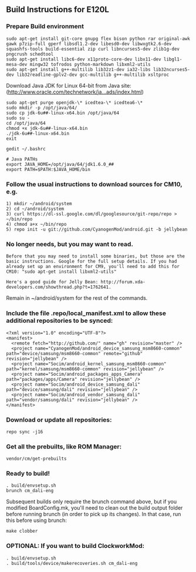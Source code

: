 ## Build Instructions for E120L

### Prepare Build environment

```
sudo apt-get install git-core gnupg flex bison python rar original-awk gawk p7zip-full gperf libsdl1.2-dev libesd0-dev libwxgtk2.6-dev squashfs-tools build-essential zip curl libncurses5-dev zlib1g-dev pngcrush schedtool
sudo apt-get install libc6-dev x11proto-core-dev libx11-dev libgl1-mesa-dev mingw32 tofrodos python-markdown libxml2-utils
sudo apt-get install g++-multilib lib32z1-dev ia32-libs lib32ncurses5-dev lib32readline-gplv2-dev gcc-multilib g++-multilib xsltproc
```

Download Java JDK for Linux 64-bit from Java site: (http://www.oracle.com/technetwork/ja...ads/index.html)

```
sudo apt-get purge openjdk-\* icedtea-\* icedtea6-\*
sudo mkdir -p /opt/java/64/
sudo cp jdk-6u##-linux-x64.bin /opt/java/64
sudo su -
cd /opt/java/64
chmod +x jdk-6u##-linux-x64.bin
./jdk-6u##-linux-x64.bin
exit
```

```
gedit ~/.bashrc
```

```
# Java PATHs
export JAVA_HOME=/opt/java/64/jdk1.6.0_##
export PATH=$PATH:$JAVA_HOME/bin
```


### Follow the usual instructions to download sources for CM10, e.g.
```
1) mkdir ~/android/system
2) cd ~/android/system
3) curl https://dl-ssl.google.com/dl/googlesource/git-repo/repo > ~/bin/repo
4) chmod a+x ~/bin/repo
5) repo init -u git://github.com/CyanogenMod/android.git -b jellybean
```

### No longer needs, but you may want to read.
```
Before that you may need to install some binaries, but those are the basic instructions. Google for the full setup details. If you had already set up an environment for CM9, you'll need to add this for CM10: "sudo apt-get install libxml2-utils"

Here's a good guide for Jelly Bean: http://forum.xda-developers.com/showthread.php?t=1762641.
```

Remain in ~/android/system for the rest of the commands.

### Include the file .repo/local_manifest.xml to allow these additional repositories to be synced:
```
<?xml version="1.0" encoding="UTF-8"?>
<manifest>
  <remote fetch="http://github.com/" name="gh" revision="master" />
  <project name="CyanogenMod/android_device_samsung_msm8660-common" path="device/samsung/msm8660-common" remote="github" revision="jellybean" />
  <project name="Socim/android_kernel_samsung_msm8660-common" path="kernel/samsung/msm8660-common" revision="jellybean" />
  <project name="Socim/android_packages_apps_Camera" path="packages/apps/Camera" revision="jellybean" />
  <project name="Socim/android_device_samsung_dali" path="device/samsung/dali" revision="jellybean" />
  <project name="Socim/android_vendor_samsung_dali" path="vendor/samsung/dali" revision="jellybean" />
</manifest>
```


### Download or update all repositories:
```
repo sync -j16   
```



### Get all the prebuilts, like ROM Manager:
```
vendor/cm/get-prebuilts
```

### Ready to build!
```
. build/envsetup.sh
brunch cm_dali-eng
```

Subsequent builds only require the brunch command above, but if you modified BoardConfig.mk, you'll need to clean out the build output folder before running brunch (in order to pick up its changes). In that case, run this before using brunch:
```
make clobber
```


### OPTIONAL: If you want to build ClockworkMod:
```
. build/envsetup.sh
. build/tools/device/makerecoveries.sh cm_dali-eng 
```

